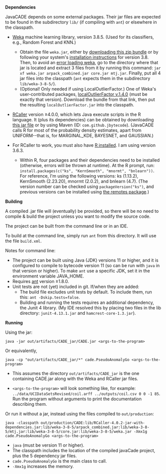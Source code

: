 **Dependencies**

JavaCADE depends on some external packages. Their jar files are expected to be found in the subdirectory `lib/` (if compiling with `ant`) or elsewhere in the classpath.
* [Weka](https://waikato.github.io/weka-wiki/) machine learning library, version 3.8.5. (Used for its classifiers, e.g., Random Forest and KNN.) 
    * Obtain the file `weka.jar`, either by [downloading this zip bundle](https://sourceforge.net/projects/weka/files/weka-3-8/3.8.5/weka-3-8-5.zip/) or by following your system's [installation instructions](https://waikato.github.io/weka-wiki/downloading_weka/) for version 3.8.
      Then, to avoid an [error loading weka](https://stackoverflow.com/questions/42178995/weka-linear-regression-classnotfoundexception),
      go to the directory where that jar is located and extract 3 files from it by running this command: 
      `jar xf weka.jar arpack_combined.jar core.jar mtj.jar`. 
      Finally, put all 4 jar files into the classpath (`ant` expects them in the subdirectory `lib/weka-3-8-5/`).
    * (Optional! Only needed if using LocalOutlierFactor.) One of Weka's user-contributed packages, [localOutlierFactor v.1.4.0](https://weka.sourceforge.io/packageMetaData/localOutlierFactor/1.0.4.html) (must be exactly that version). Download the bundle from that link, then put the resulting `localOutlierFactor.jar` into the classpath.   
* [RCaller](https://github.com/jbytecode/rcaller) version ≥4.0.0, which lets Java execute scripts in the R language. It (plus its dependencies) can be obtained by downloading [this jar file](https://github.com/jbytecode/rcaller/releases/download/RCaller-4.0.2/RCaller-4.0.2-jar-with-dependencies.jar) or by using Maven (ID: `com.github.jbytecode`). (JavaCADE calls R for most of the probability density estimates, apart from UNIFORM--that is, for MARGINAL_KDE, BAYESNET, and GAUSSIAN.)


* For RCaller to work, you must also have [R installed](https://www.r-project.org/). I am using version 3.6.3.  
  * Within R, four packages and their dependencies need to be installed (otherwise, errors will be thrown at runtime). At the R prompt, run: `install.packages(c("ks", "KernSmooth", "mnormt", "bnlearn"))`. For reference, I'm using the following versions: ks (1.13.2), KernSmooth (2.23.20), mnormt (2.0.2), and bnlearn (4.7). (The version number can be checked using `packageVersion("ks")`, and previous versions can be installed using [the remotes package](https://stackoverflow.com/a/29840882/).)



**Building**

A compiled .jar file will (eventually) be provided, so there will be no need to compile & build the project unless you want to modify the source code. 

The project can be built from the command line or in an IDE.

To build at the command line, simply run `ant` from this directory. It will use the file `build.xml`.

Notes for command line:

* The project can be built using Java (JDK) versions 11 or higher, and it is configured to compile to bytecode version 11 (so can be run with `java` in that version or higher). To make `ant` use a specific JDK, set it in the environment variable JAVA_HOME.
* Requires [ant](http://ant.apache.org/) version ≥1.8.0.  
* Unit tests are not (yet) included in git. If/when they are added:
  * The build file excludes unit tests by default. To include them, run this:
`ant -Dskip.tests=false`. 
  * Building and running the tests requires an additional dependency, the Junit 4 library. (My IDE resolved this by placing two files in the lib directory: `junit-4.13.1.jar` and `hamcrest-core-1.3.jar`).


**Running**

Using the jar:

`java -jar out/artifacts/CADE_jar/CADE.jar <args-to-the-program>` 

Or equivalently,

`java -cp "out/artifacts/CADE_jar/*" cade.PseudoAnomalyGo <args-to-the-program>` 


* This assumes the directory `out/artifacts/CADE_jar` is the one containing CADE.jar along with the Weka and RCaller jar files.

* `<args-to-the-program>` will look something like, for example:
`../data/UCIDataSetsRevised/coil.arff ../outputs/coil.csv 0 0 -1 85`. 
Run the program without arguments to print the documentation describing them. 

Or run it without a jar, instead using the files compiled to `out/production`:

`java -classpath out/production/CADE:lib/RCaller-4.0.2-jar-with-dependencies.jar:lib/weka-3-8-5/arpack_combined.jar:lib/weka-3-8-5/mtj.jar:lib/weka-3-8-5/core.jar:lib/weka-3-8-5/weka.jar -Xmx1g cade.PseudoAnomalyGo <args-to-the-program>`
* `java` (must be version 11 or higher).
* The classpath includes the location of the compiled javaCade project, plus the 5 dependency jar files.
* `cade.PseudoAnomalyGo` is the main class to call.
* `-Xmx1g` increases the memory.
